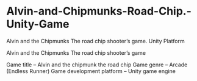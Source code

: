 # Alvin-and-Chipmunks-Road-Chip.-Unity-Game
Alvin and the Chipmunks The road chip shooter’s game. Unity Platform


Alvin and the Chipmunks
The road chip shooter’s game

Game title – Alvin and the chipmunk the road chip
Game genre – Arcade (Endless Runner)
Game development platform – Unity game engine
